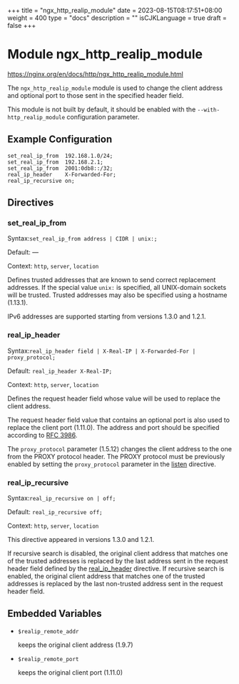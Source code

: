 +++
title = "ngx_http_realip_module"
date = 2023-08-15T08:17:51+08:00
weight = 400
type = "docs"
description = ""
isCJKLanguage = true
draft = false
+++

# Module ngx_http_realip_module

https://nginx.org/en/docs/http/ngx_http_realip_module.html



The `ngx_http_realip_module` module is used to change the client address and optional port to those sent in the specified header field.

This module is not built by default, it should be enabled with the `--with-http_realip_module` configuration parameter.



## Example Configuration



```
set_real_ip_from  192.168.1.0/24;
set_real_ip_from  192.168.2.1;
set_real_ip_from  2001:0db8::/32;
real_ip_header    X-Forwarded-For;
real_ip_recursive on;
```





## Directives



### set_real_ip_from

  Syntax:`set_real_ip_from address | CIDR | unix:;`

  Default: —

  Context: `http`, `server`, `location`


Defines trusted addresses that are known to send correct replacement addresses. If the special value `unix:` is specified, all UNIX-domain sockets will be trusted. Trusted addresses may also be specified using a hostname (1.13.1).

IPv6 addresses are supported starting from versions 1.3.0 and 1.2.1.





### real_ip_header

  Syntax:`real_ip_header field | X-Real-IP | X-Forwarded-For | proxy_protocol;`

  Default: `real_ip_header X-Real-IP;`

  Context: `http`, `server`, `location`


Defines the request header field whose value will be used to replace the client address.

The request header field value that contains an optional port is also used to replace the client port (1.11.0). The address and port should be specified according to [RFC 3986](https://datatracker.ietf.org/doc/html/rfc3986).

The `proxy_protocol` parameter (1.5.12) changes the client address to the one from the PROXY protocol header. The PROXY protocol must be previously enabled by setting the `proxy_protocol` parameter in the [listen](https://nginx.org/en/docs/http/ngx_http_core_module.html#listen) directive.



### real_ip_recursive

  Syntax:`real_ip_recursive on | off;`

  Default: `real_ip_recursive off;`

  Context: `http`, `server`, `location`


This directive appeared in versions 1.3.0 and 1.2.1.

If recursive search is disabled, the original client address that matches one of the trusted addresses is replaced by the last address sent in the request header field defined by the [real_ip_header](https://nginx.org/en/docs/http/ngx_http_realip_module.html#real_ip_header) directive. If recursive search is enabled, the original client address that matches one of the trusted addresses is replaced by the last non-trusted address sent in the request header field.



## Embedded Variables



- `$realip_remote_addr`

  keeps the original client address (1.9.7)

- `$realip_remote_port`

  keeps the original client port (1.11.0)